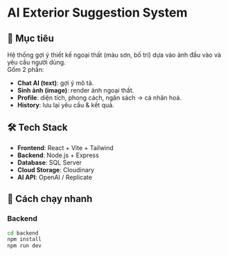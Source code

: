 # AI Exterior Suggestion System

## 📌 Mục tiêu
Hệ thống gợi ý thiết kế ngoại thất (màu sơn, bố trí) dựa vào ảnh đầu vào và yêu cầu người dùng.  
Gồm 2 phần:
- **Chat AI (text)**: gợi ý mô tả.
- **Sinh ảnh (image)**: render ảnh ngoại thất.
- **Profile**: diện tích, phong cách, ngân sách → cá nhân hoá.
- **History**: lưu lại yêu cầu & kết quả.

## 🛠️ Tech Stack
- **Frontend**: React + Vite + Tailwind
- **Backend**: Node.js + Express
- **Database**: SQL Server
- **Cloud Storage**: Cloudinary
- **AI API**: OpenAI / Replicate

## 🚀 Cách chạy nhanh
### Backend
```bash
cd backend
npm install
npm run dev
